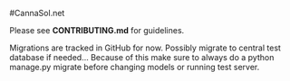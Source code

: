 #CannaSol.net

Please see **CONTRIBUTING.md** for guidelines.

Migrations are tracked in GitHub for now. Possibly migrate to central test database if needed... Because of this make sure to always do a python manage.py migrate before changing models or running test server.